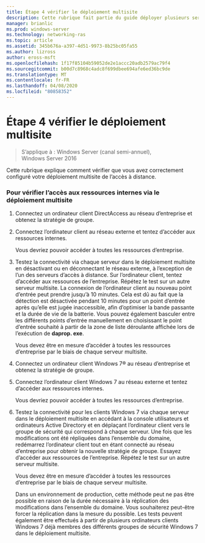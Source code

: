 ```yaml
---
title: Étape 4 vérifier le déploiement multisite
description: Cette rubrique fait partie du guide déployer plusieurs serveurs d’accès à distance dans un déploiement multisite dans Windows Server 2016.
manager: brianlic
ms.prod: windows-server
ms.technology: networking-ras
ms.topic: article
ms.assetid: 345b676a-a397-4d51-9973-8b25bc05fa55
ms.author: lizross
author: eross-msft
ms.openlocfilehash: 1f17f85104b59052de2e1accc20adb2579ac79f4
ms.sourcegitcommit: b00d7c8968c4adc8f699dbee694afe6ed36bc9de
ms.translationtype: MT
ms.contentlocale: fr-FR
ms.lasthandoff: 04/08/2020
ms.locfileid: "80858352"
---
```

# <a name="step-4-verify-the-multisite-deployment"></a>Étape 4 vérifier le déploiement multisite

>S’applique à : Windows Server (canal semi-annuel), Windows Server 2016

Cette rubrique explique comment vérifier que vous avez correctement configuré votre déploiement multisite de l’accès à distance.  
  
### <a name="to-verify-access-to-internal-resources-through-the-multisite-deployment"></a>Pour vérifier l’accès aux ressources internes via le déploiement multisite  
  
1.  Connectez un ordinateur client DirectAccess au réseau d’entreprise et obtenez la stratégie de groupe.  
  
2.  Connectez l’ordinateur client au réseau externe et tentez d’accéder aux ressources internes.  
  
    Vous devriez pouvoir accéder à toutes les ressources d’entreprise.  
  
3.  Testez la connectivité via chaque serveur dans le déploiement multisite en désactivant ou en déconnectant le réseau externe, à l’exception de l’un des serveurs d’accès à distance. Sur l’ordinateur client, tentez d’accéder aux ressources de l’entreprise. Répétez le test sur un autre serveur multisite. La connexion de l’ordinateur client au nouveau point d’entrée peut prendre jusqu’à 10 minutes. Cela est dû au fait que la détection est désactivée pendant 10 minutes pour un point d’entrée après qu’elle est jugée inaccessible, afin d’optimiser la bande passante et la durée de vie de la batterie. Vous pouvez également basculer entre les différents points d’entrée manuellement en choisissant le point d’entrée souhaité à partir de la zone de liste déroulante affichée lors de l’exécution de **daprop. exe**.  
  
    Vous devez être en mesure d’accéder à toutes les ressources d’entreprise par le biais de chaque serveur multisite.  
  
4.  Connectez un ordinateur client Windows 7&reg; au réseau d’entreprise et obtenez la stratégie de groupe.  
  
5.  Connectez l’ordinateur client Windows 7 au réseau externe et tentez d’accéder aux ressources internes.  
  
    Vous devriez pouvoir accéder à toutes les ressources d’entreprise.  
  
6.  Testez la connectivité pour les clients Windows 7 via chaque serveur dans le déploiement multisite en accédant à la console utilisateurs et ordinateurs Active Directory et en déplaçant l’ordinateur client vers le groupe de sécurité qui correspond à chaque serveur. Une fois que les modifications ont été répliquées dans l’ensemble du domaine, redémarrez l’ordinateur client tout en étant connecté au réseau d’entreprise pour obtenir la nouvelle stratégie de groupe. Essayez d’accéder aux ressources de l’entreprise. Répétez le test sur un autre serveur multisite.  
  
    Vous devez être en mesure d’accéder à toutes les ressources d’entreprise par le biais de chaque serveur multisite.  
  
    Dans un environnement de production, cette méthode peut ne pas être possible en raison de la durée nécessaire à la réplication des modifications dans l’ensemble du domaine. Vous souhaiterez peut-être forcer la réplication dans la mesure du possible. Les tests peuvent également être effectués à partir de plusieurs ordinateurs clients Windows 7 déjà membres des différents groupes de sécurité Windows 7 dans le déploiement multisite.  
  


